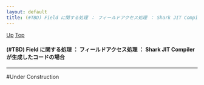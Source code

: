 ```yaml
---
layout: default
title: (#TBD) Field に関する処理 ： フィールドアクセス処理 ： Shark JIT Compiler が生成したコードの場合
---
```

[Up](noEVXMRz5w.html) [Top](../index.html)

#### (#TBD) Field に関する処理 ： フィールドアクセス処理 ： Shark JIT Compiler が生成したコードの場合

--- 
#Under Construction







